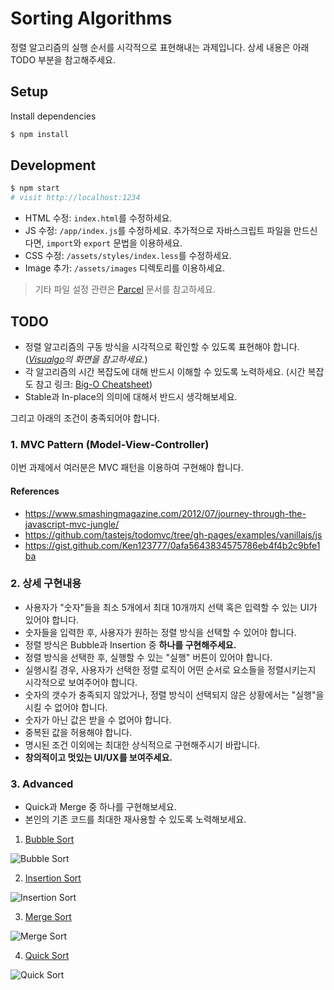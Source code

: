 # Sorting Algorithms

정렬 알고리즘의 실행 순서를 시각적으로 표현해내는 과제입니다. 상세 내용은 아래 TODO 부분을 참고해주세요.

## Setup

Install dependencies

```sh
$ npm install
```

## Development

```sh
$ npm start
# visit http://localhost:1234
```

- HTML 수정: `index.html`를 수정하세요.
- JS 수정: `/app/index.js`를 수정하세요. 추가적으로 자바스크립트 파일을 만드신다면, `import`와 `export` 문법을 이용하세요.
- CSS 수정: `/assets/styles/index.less`를 수정하세요.
- Image 추가: `/assets/images` 디렉토리를 이용하세요.

> 기타 파일 설정 관련은 [Parcel](https://parceljs.org/getting_started.html) 문서를 참고하세요.

## TODO

- 정렬 알고리즘의 구동 방식을 시각적으로 확인할 수 있도록 표현해야 합니다. (*[Visualgo](https://visualgo.net/en/sorting)의 화면을 참고하세요.*)
- 각 알고리즘의 시간 복잡도에 대해 반드시 이해할 수 있도록 노력하세요. (시간 복잡도 참고 링크: [Big-O Cheatsheet](http://bigocheatsheet.com/))
- Stable과 In-place의 의미에 대해서 반드시 생각해보세요.

그리고 아래의 조건이 충족되어야 합니다.

### 1. MVC Pattern (Model-View-Controller)

이번 과제에서 여러분은 MVC 패턴을 이용하여 구현해야 합니다.

#### References
- https://www.smashingmagazine.com/2012/07/journey-through-the-javascript-mvc-jungle/
- https://github.com/tastejs/todomvc/tree/gh-pages/examples/vanillajs/js
- https://gist.github.com/Ken123777/0afa5643834575786eb4f4b2c9bfe1ba

### 2. 상세 구현내용

* 사용자가 "숫자"들을 최소 5개에서 최대 10개까지 선택 혹은 입력할 수 있는 UI가 있어야 합니다.
* 숫자들을 입력한 후, 사용자가 원하는 정렬 방식을 선택할 수 있어야 합니다.
* 정렬 방식은 Bubble과 Insertion 중 **하나를 구현해주세요.**
* 정렬 방식을 선택한 후, 실행할 수 있는 "실행" 버튼이 있어야 합니다.
* 실행시킬 경우, 사용자가 선택한 정렬 로직이 어떤 순서로 요소들을 정렬시키는지 시각적으로 보여주어야 합니다.
* 숫자의 갯수가 충족되지 않았거나, 정렬 방식이 선택되지 않은 상황에서는 "실행"을 시킬 수 없어야 합니다.
* 숫자가 아닌 값은 받을 수 없어야 합니다.
* 중복된 값을 허용해야 합니다.
* 명시된 조건 이외에는 최대한 상식적으로 구현해주시기 바랍니다.
* **창의적이고 멋있는 UI/UX를 보여주세요.**

### 3. Advanced

* Quick과 Merge 중 하나를 구현해보세요.
* 본인의 기존 코드를 최대한 재사용할 수 있도록 노력해보세요.

1. [Bubble Sort](https://en.wikipedia.org/wiki/Bubble_sort)

![Bubble Sort](https://upload.wikimedia.org/wikipedia/commons/0/06/Bubble-sort.gif)

2. [Insertion Sort](https://en.wikipedia.org/wiki/Insertion_sort)

![Insertion Sort](https://upload.wikimedia.org/wikipedia/commons/4/42/Insertion_sort.gif)

3. [Merge Sort](https://en.wikipedia.org/wiki/Merge_sort)

![Merge Sort](https://upload.wikimedia.org/wikipedia/commons/c/cc/Merge-sort-example-300px.gif)

4. [Quick Sort](https://en.wikipedia.org/wiki/Quicksort)

![Quick Sort](https://upload.wikimedia.org/wikipedia/commons/6/6a/Sorting_quicksort_anim.gif)
